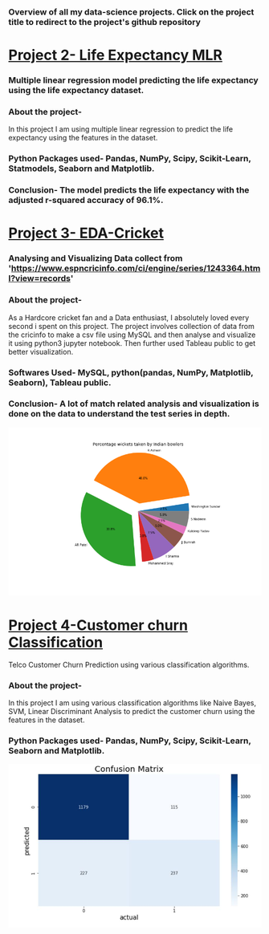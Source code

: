 ### Overview of all my data-science projects. Click on the project title to redirect to the project's github repository

# [Project 2- Life Expectancy MLR](https://github.com/Chirag-Naik666/MLR)
### Multiple linear regression model predicting the life expectancy using the life expectancy dataset.
### About the project-
   In this project I am using multiple linear regression to predict the life expectancy using the features in the dataset. 
### Python Packages used- Pandas, NumPy, Scipy, Scikit-Learn, Statmodels, Seaborn and Matplotlib.
### Conclusion- The model predicts the life expectancy with the adjusted r-squared accuracy of 96.1%.

# [Project 3- EDA-Cricket](https://github.com/Chirag-Naik666/Cricket_EDA)
### Analysing and Visualizing Data collect from 'https://www.espncricinfo.com/ci/engine/series/1243364.html?view=records'
### About the project-
   As a Hardcore cricket fan and a Data enthusiast, I absolutely loved every second i spent on this project. The project involves collection of data from the cricinfo to make a csv file using MySQL and then analyse and visualize it using python3 jupyter notebook. Then further used Tableau public to get better visualization.
### Softwares Used- MySQL, python(pandas, NumPy, Matplotlib, Seaborn), Tableau public.
### Conclusion- A lot of match related analysis and visualization is done on the data to understand the test series in depth.
![Wicket percentage for India](wicketspercent.png)
 
 
# [Project 4-Customer churn Classification](https://github.com/Chirag-Naik666/classification)
Telco Customer Churn Prediction using various classification algorithms.
### About the project-
   In this project I am using various classification algorithms like Naive Bayes, SVM, Linear Discriminant Analysis to predict the customer churn using the features in the dataset.
### Python Packages used- Pandas, NumPy, Scipy, Scikit-Learn, Seaborn and Matplotlib.
![Confusion Matrix](confusion_matrix.JPG)

